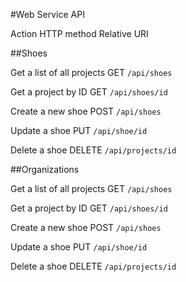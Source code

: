 #Web Service API

Action                      HTTP method  Relative URI

##Shoes

Get a list of all projects  GET          `/api/shoes`

Get a project by ID         GET          `/api/shoes/id`

Create a new shoe           POST         `/api/shoes`

Update a shoe               PUT          `/api/shoe/id`

Delete a shoe            DELETE       `/api/projects/id`

##Organizations

Get a list of all projects  GET          `/api/shoes`

Get a project by ID         GET          `/api/shoes/id`

Create a new shoe           POST         `/api/shoes`

Update a shoe               PUT          `/api/shoe/id`

Delete a shoe            DELETE       `/api/projects/id`


